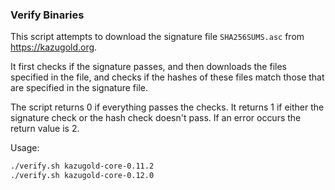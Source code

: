 ### Verify Binaries
This script attempts to download the signature file `SHA256SUMS.asc` from https://kazugold.org.

It first checks if the signature passes, and then downloads the files specified in the file, and checks if the hashes of these files match those that are specified in the signature file.

The script returns 0 if everything passes the checks. It returns 1 if either the signature check or the hash check doesn't pass. If an error occurs the return value is 2.

Usage:

```sh
./verify.sh kazugold-core-0.11.2
./verify.sh kazugold-core-0.12.0
```
